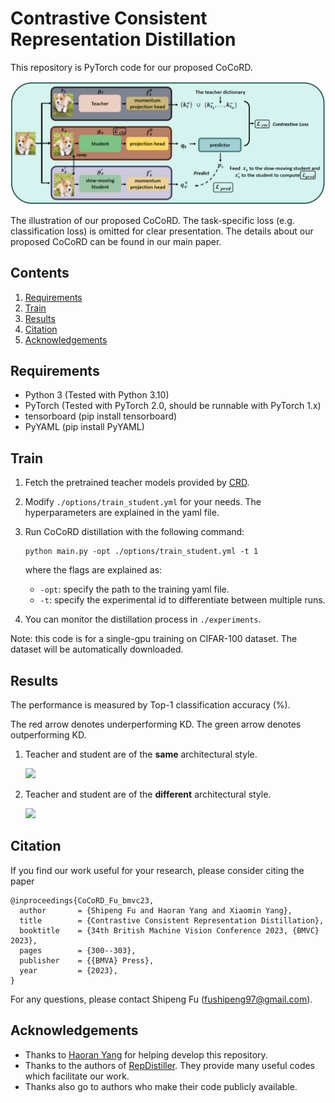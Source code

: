 # Contrastive Consistent Representation Distillation

This repository is PyTorch code for our proposed CoCoRD.

![](figs/pipeline.png)

The illustration of our proposed CoCoRD. The task-specific loss (e.g. classification loss) is omitted for clear presentation. The details about our proposed CoCoRD can be found in our main paper.

## Contents
1. [Requirements](#Requirements)
2. [Train](#Train)
3. [Results](#Results)
4. [Citation](#Citation)
5. [Acknowledgements](#Acknowledgements)

## Requirements
- Python 3 (Tested with Python 3.10)
- PyTorch (Tested with PyTorch 2.0, should be runnable with PyTorch 1.x)
- tensorboard (pip install tensorboard)
- PyYAML (pip install PyYAML)


## Train
1. Fetch the pretrained teacher models provided by [CRD](https://github.com/HobbitLong/RepDistiller).
2. Modify `./options/train_student.yml` for your needs. The hyperparameters are explained in the yaml file.
3. Run CoCoRD distillation with the following command:
    ```
   python main.py -opt ./options/train_student.yml -t 1
   ```
   where the flags are explained as:
    - `-opt`: specify the path to the training yaml file.
    - `-t`: specify the experimental id to differentiate between multiple runs.  
   
4. You can monitor the distillation process in `./experiments`.

Note: this code is for a single-gpu training on CIFAR-100 dataset. The dataset will be automatically downloaded.

## Results
The performance is measured by Top-1 classification accuracy (%).

The red arrow denotes underperforming KD. The green arrow denotes outperforming KD.

1. Teacher and student are of the **same** architectural style.

    ![](figs/similar_arch_results.png)

2. Teacher and student are of the **different** architectural style.

    ![](figs/diff_arch_results.png)

## Citation
If you find our work useful for your research, please consider citing the paper

```letex
@inproceedings{CoCoRD_Fu_bmvc23,
  author       = {Shipeng Fu and Haoran Yang and Xiaomin Yang},
  title        = {Contrastive Consistent Representation Distillation},
  booktitle    = {34th British Machine Vision Conference 2023, {BMVC} 2023},
  pages        = {300--303},
  publisher    = {{BMVA} Press},
  year         = {2023},
}
```

For any questions, please contact Shipeng Fu (fushipeng97@gmail.com).

## Acknowledgements

- Thanks to [Haoran Yang](https://github.com/Rookie12580) for helping develop this repository.
- Thanks to the authors of [RepDistiller](https://github.com/HobbitLong/RepDistiller). They provide many useful codes which facilitate our work.
- Thanks also go to authors who make their code publicly available.
